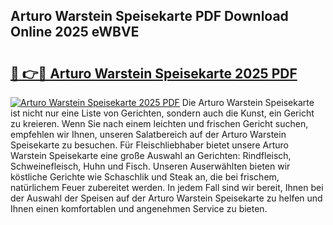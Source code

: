 ## Arturo Warstein Speisekarte PDF Download Online 2025 eWBVE

# <h2><a href="http://gcaueb.nevu.top/?p=Arturo+Warstein+Speisekarte">🔗 👉🔴 Arturo Warstein Speisekarte 2025 PDF</a></h2>

[![Arturo Warstein Speisekarte 2025 PDF](https://i.imgur.com/dBaPXMq.png)](http://gcaueb.nevu.top/?p=Arturo+Warstein+Speisekarte)
Die Arturo Warstein Speisekarte ist nicht nur eine Liste von Gerichten, sondern auch die Kunst, ein Gericht zu kreieren. Wenn Sie nach einem leichten und frischen Gericht suchen, empfehlen wir Ihnen, unseren Salatbereich auf der Arturo Warstein Speisekarte zu besuchen. Für Fleischliebhaber bietet unsere Arturo Warstein Speisekarte eine große Auswahl an Gerichten: Rindfleisch, Schweinefleisch, Huhn und Fisch. Unseren Auserwählten bieten wir köstliche Gerichte wie Schaschlik und Steak an, die bei frischem, natürlichem Feuer zubereitet werden. In jedem Fall sind wir bereit, Ihnen bei der Auswahl der Speisen auf der Arturo Warstein Speisekarte zu helfen und Ihnen einen komfortablen und angenehmen Service zu bieten.

